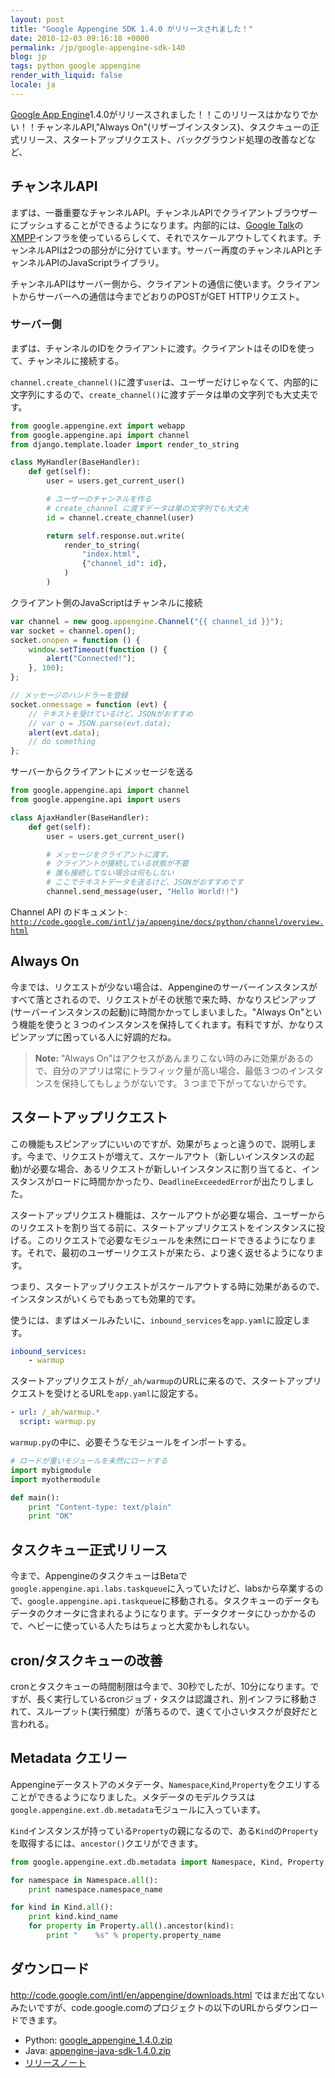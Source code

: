 ```yaml
---
layout: post
title: "Google Appengine SDK 1.4.0 がリリースされました！"
date: 2010-12-03 09:16:18 +0000
permalink: /jp/google-appengine-sdk-140
blog: jp
tags: python google appengine
render_with_liquid: false
locale: ja
---
```


[Google App Engine](http://code.google.com/appengine/)1.4.0がリリースされました！！このリリースはかなりでかい！！チャンネルAPI,"Always On"(リザーブインスタンス)、タスクキューの正式リリース、スタートアップリクエスト、バックグラウンド処理の改善などなど、

## チャンネルAPI

まずは、一番重要なチャンネルAPI。チャンネルAPIでクライアントブラウザーにプッシュすることができるようになります。内部的には、[Google Talk](http://www.google.com/talk/intl/ja/)の[XMPP](http://ja.wikipedia.org/wiki/Extensible_Messaging_and_Presence_Protocol)インフラを使っているらしくて、それでスケールアウトしてくれます。チャンネルAPIは2つの部分がに分けています。サーバー再度のチャンネルAPIとチャンネルAPIのJavaScriptライブラリ。

チャンネルAPIはサーバー側から、クライアントの通信に使います。クライアントからサーバーへの通信は今までどおりのPOSTがGET HTTPリクエスト。

### サーバー側

まずは、チャンネルのIDをクライアントに渡す。クライアントはそのIDを使って、チャンネルに接続する。

`channel.create_channel()`に渡す`user`は、ユーザーだけじゃなくて、内部的に文字列にするので、`create_channel()`に渡すデータは単の文字列でも大丈夫です。

```python
from google.appengine.ext import webapp
from google.appengine.api import channel
from django.template.loader import render_to_string

class MyHandler(BaseHandler):
    def get(self):
        user = users.get_current_user()

        # ユーザーのチャンネルを作る
        # create_channel に渡すデータは単の文字列でも大丈夫
        id = channel.create_channel(user)

        return self.response.out.write(
            render_to_string(
                "index.html",
                {"channel_id": id},
            )
        )
```

クライアント側のJavaScriptはチャンネルに接続

```javascript
var channel = new goog.appengine.Channel("{{ channel_id }}");
var socket = channel.open();
socket.onopen = function () {
    window.setTimeout(function () {
        alert("Connected!");
    }, 100);
};

// メッセージのハンドラーを登録
socket.onmessage = function (evt) {
    // テキストを受けているけど、JSONがおすすめ
    // var o = JSON.parse(evt.data);
    alert(evt.data);
    // do something
};
```

サーバーからクライアントにメッセージを送る

```python
from google.appengine.api import channel
from google.appengine.api import users

class AjaxHandler(BaseHandler):
    def get(self):
        user = users.get_current_user()

        # メッセージをクライアントに渡す。
        # クライアントが接続している状態が不要
        # 誰も接続してない場合は何もしない
        # ここでテキストデータを送るけど、JSONがおすすめです
        channel.send_message(user, "Hello World!!")
```

Channel API のドキュメント:
[`http://code.google.com/intl/ja/appengine/docs/python/channel/overview.html`](http://code.google.com/intl/ja/appengine/docs/python/channel/overview.html)

## Always On

今までは、リクエストが少ない場合は、Appengineのサーバーインスタンスがすべて落とされるので、リクエストがその状態で来た時、かなりスピンアップ(サーバーインスタンスの起動)に時間かかってしまいました。"Always On"という機能を使うと３つのインスタンスを保持してくれます。有料ですが、かなりスピンアップに困っている人に好調的だね。

> **Note:** "Always On"はアクセスがあんまりこない時のみに効果があるので、自分のアプリは常にトラフィック量が高い場合、最低３つのインスタンスを保持してもしょうがないです。３つまで下がってないからです。

## スタートアップリクエスト

この機能もスピンアップにいいのですが、効果がちょっと違うので、説明します。今まで、リクエストが増えて、スケールアウト（新しいインスタンスの起動)が必要な場合、あるリクエストが新しいインスタンスに割り当てると、インスタンスがロードに時間かかったり、`DeadlineExceededError`が出たりしました。

スタートアップリクエスト機能は、スケールアウトが必要な場合、ユーザーからのリクエストを割り当てる前に、スタートアップリクエストをインスタンスに投げる。このリクエストで必要なモジュールを未然にロードできるようになります。それで、最初のユーザーリクエストが来たら、より速く返せるようになります。

つまり、スタートアップリクエストがスケールアウトする時に効果があるので、インスタンスがいくらでもあっても効果的です。

使うには、まずはメールみたいに、`inbound_services`を`app.yaml`に設定します。

```yaml
inbound_services:
    - warmup
```

スタートアップリクエストが`/_ah/warmup`のURLに来るので、スタートアップリクエストを受けとるURLを`app.yaml`に設定する。

```yaml
- url: /_ah/warmup.*
  script: warmup.py
```

`warmup.py`の中に、必要そうなモジュールをインポートする。

```python
# ロードが重いモジュールを未然にロードする
import mybigmodule
import myothermodule

def main():
    print "Content-type: text/plain"
    print "OK"
```

## タスクキュー正式リリース

今まで、AppengineのタスクキューはBetaで`google.appengine.api.labs.taskqueue`に入っていたけど、labsから卒業するので、`google.appengine.api.taskqueue`に移動される。タスクキューのデータもデータのクオータに含まれるようになります。データクオータにひっかかるので、ヘビーに使っている人たちはちょっと大変かもしれない。

## cron/タスクキューの改善

cronとタスクキューの時間制限は今まで、30秒でしたが、10分になります。ですが、長く実行しているcronジョブ・タスクは認識され、別インフラに移動されて、スループット(実行頻度）が落ちるので、速くて小さいタスクが良好だと言われる。

## Metadata クエリー

Appengineデータストアのメタデータ、`Namespace`,`Kind`,`Property`をクエリすることができるようになりました。メタデータのモデルクラスは`google.appengine.ext.db.metadata`モジュールに入っています。

`Kind`インスタンスが持っている`Property`の親になるので、ある`Kind`の`Property`を取得するには、`ancestor()`クエリができます。

```python
from google.appengine.ext.db.metadata import Namespace, Kind, Property

for namespace in Namespace.all():
    print namespace.namespace_name

for kind in Kind.all():
    print kind.kind_name
    for property in Property.all().ancestor(kind):
        print "    %s" % property.property_name
```

## ダウンロード

<http://code.google.com/intl/en/appengine/downloads.html> ではまだ出てないみたいですが、code.google.comのプロジェクトの以下のURLからダウンロードできます。

- Python: [google_appengine_1.4.0.zip](http://code.google.com/p/googleappengine/downloads/detail?name=google_appengine_1.4.0.zip)
- Java: [appengine-java-sdk-1.4.0.zip](http://code.google.com/p/googleappengine/downloads/detail?name=appengine-java-sdk-1.4.0.zip)
- [リリースノート](http://code.google.com/p/googleappengine/wiki/SdkReleaseNotes)
